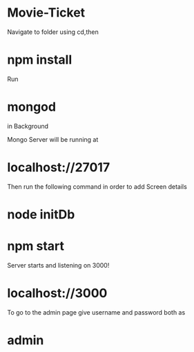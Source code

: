 # Movie-Ticket

Navigate to folder using cd,then

# npm install

Run 
# mongod 
in Background

Mongo Server will be running at 
# localhost://27017

Then run the following command in order to add Screen details
# node initDb

# npm start
Server starts and listening on 3000!
# localhost://3000

To go to the admin page give username and password both as 
# admin

